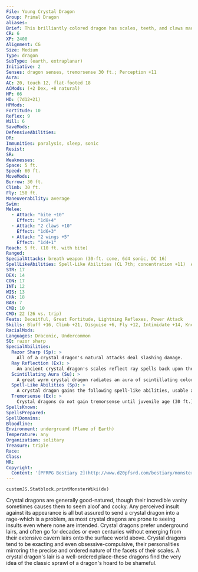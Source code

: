 ```yaml
---
File: Young Crystal Dragon
Group: Primal Dragon
aliases: 
Brief: This brilliantly colored dragon has scales, teeth, and claws made of multicolored crystal, and its wings are sheets of flexible glass.
CR: 6
XP: 2400
Alignment: CG
Size: Medium
Type: dragon
SubType: (earth, extraplanar)
Initiative: 2
Senses: dragon senses, tremorsense 30 ft.; Perception +11
Aura: 
AC: 20, touch 12, flat-footed 18
ACMods: (+2 Dex, +8 natural)
HP: 66
HD: (7d12+21)
HPMods: 
Fortitude: 10
Reflex: 9
Will: 6
SaveMods: 
DefensiveAbilities: 
DR: 
Immunities: paralysis, sleep, sonic
Resist: 
SR: 
Weaknesses: 
Space: 5 ft.
Speed: 60 ft.
MoveMods: 
Burrow: 30 ft.
Climb: 30 ft.
Fly: 150 ft.
Maneuverability: average
Swim: 
Melee: 
  - Attack: "bite +10"
    Effect: "1d8+4"
  - Attack: "2 claws +10"
    Effect: "1d6+3"
  - Attack: "2 wings +5"
    Effect: "1d4+1"
Reach: 5 ft. (10 ft. with bite)
Ranged: 
SpecialAttacks: breath weapon (30-ft. cone, 6d4 sonic, DC 16)
SpellLikeAbilities: Spell-Like Abilities (CL 7th; concentration +11)  At Will-color spray (DC 15)
STR: 17
DEX: 14
CON: 17
INT: 12
WIS: 13
CHA: 18
BAB: 7
CMB: 10
CMD: 22 (26 vs. trip)
Feats: Deceitful, Great Fortitude, Lightning Reflexes, Power Attack
Skills: Bluff +16, Climb +21, Disguise +6, Fly +12, Intimidate +14, Knowledge (dungeoneering) +11, Perception +11, Stealth +12
RacialMods: 
Languages: Draconic, Undercommon
SQ: razor sharp
SpecialAbilities:
  Razor Sharp (Sp): >
    All of a crystal dragon's natural attacks deal slashing damage.
  Ray Reflection (Ex): >
    An ancient crystal dragon's scales reflect ray spells back upon the ray's source if the ray fails to overcome the dragon's spell resistance.
  Scintillating Aura (Su): >
    A great wyrm crystal dragon radiates an aura of scintillating color from its jeweled scales to a radius of 60 feet. All within this area must make a Will save each round to avoid being stunned (if the victim has 15 or fewer Hit Dice) or confused (if the victim has more than 15 Hit Dice) for 1 round. The save DC is equal to the dragon's breath weapon save DC. This is a mind-affecting effect. The dragon can activate or suppress this aura as a free action.
  Spell-Like Abilities (Sp): >
    A crystal dragon gains the following spell-like abilities, usable at will (unless indicated otherwise) upon reaching the listed age category. Very young-color spray; Juvenile-glitterdust; Adult-rainbow pattern; Old- stone to flesh (3/day); Ancient-prismatic spray (3/day); Great wyrm-imprisonment (1/day).
  Tremorsense (Ex): >
    Crystal dragons do not gain tremorsense until juvenile age (30 ft.), improving at adult (60 ft.) and old (120 ft.).
SpellsKnown: 
SpellsPrepared: 
SpellDomains: 
Bloodline: 
Environment: underground (Plane of Earth)
Temperature: any
Organization: solitary
Treasure: triple
Race: 
Class: 
MR: 
Copyright:
  Content: '[PFRPG Bestiary 2](http://www.d20pfsrd.com/bestiary/monster-listings/dragons/dragon/-primal-crystal)'
---
```

```dataviewjs
customJS.Statblock.printMonsterWiki(dv)
```
Crystal dragons are generally good-natured, though their incredible vanity sometimes causes them to seem aloof and cocky. Any perceived insult against its appearance is all but assured to send a crystal dragon into a rage-which is a problem, as most crystal dragons are prone to seeing insults even where none are intended. Crystal dragons prefer underground lairs, and often go for decades or even centuries without emerging from their extensive cavern lairs onto the surface world above.  Crystal dragons tend to be exacting and even obsessive-compulsive, their personalities mirroring the precise and ordered nature of the facets of their scales. A crystal dragon's lair is a well-ordered place-these dragons find the very idea of the classic sprawl of a dragon's hoard to be shameful.
